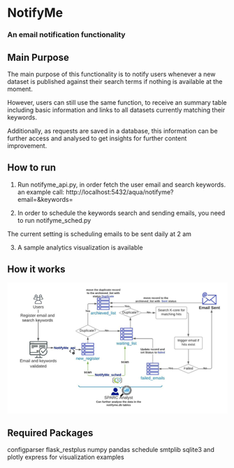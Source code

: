 # NotifyMe
### An email notification functionality

## Main Purpose

The main purpose of this functionality is to notify users whenever a new dataset is published against their search terms if nothing is available at the moment.

However, users can still use the same function, to receive an summary table including basic information and links to all datasets currently matching their keywords.

Additionally, as requests are saved in a database, this information can be further access and analysed to get insights for further content improvement.


## How to run

1. Run notifyme_api.py, in order fetch the user email and search keywords.
 an example call:
 	http://localhost:5432/aqua/notifyme?email=<email>&keywords=<keywords>
 
2. In order to schedule the keywords search and sending emails, you need to run notifyme_sched.py

The current setting is scheduling emails to be sent daily at 2 am

3. A sample analytics visualization is available 


## How it works

<p align="left">
  <img src="./NotifyMe.jpeg" alt="interface" width="600" height="300"> 
  <br/> 
  </img>
</p>


## Required Packages
configparser
flask_restplus
numpy
pandas
schedule
smtplib
sqlite3
and plotly express for visualization examples
